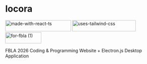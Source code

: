 # locora

<img width="208" height="35" alt="made-with-react-ts" src="https://github.com/user-attachments/assets/64078948-f4f7-45e5-9418-2ed327cd3b5a" />
<img width="201" height="35" alt="uses-tailwind-css" src="https://github.com/user-attachments/assets/07c319a1-c8ae-42f2-b2b8-4de97b19dfb9" />
<img width="114" height="35" alt="for-fbla (1)" src="https://github.com/user-attachments/assets/040ac054-d2ab-42ef-880f-6f3607a44da2" />

FBLA 2026 Coding & Programming
Website + Electron.js Desktop Application

